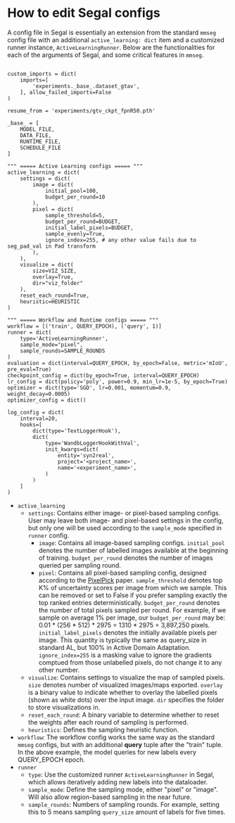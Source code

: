# How to edit Segal configs


A config file in Segal is essentially an extension from the standard `mmseg` config file with an additional `active_learning: dict` item and a customized runner instance, `ActiveLearningRunner`. Below are the functionalities for each of the arguments of Segal, and some critical features in `mmseg`.

```

custom_imports = dict(
    imports=[
        'experiments._base_.dataset_gtav',
    ], allow_failed_imports=False
)

resume_from = 'experiments/gtv_ckpt_fpnR50.pth'

_base_ = [ 
    MODEL_FILE, 
    DATA_FILE, 
    RUNTIME_FILE,
    SCHEDULE_FILE
]

""" ===== Active Learning configs ===== """
active_learning = dict(
    settings = dict(
        image = dict(
            initial_pool=100, 
            budget_per_round=10
        ),
        pixel = dict(      
            sample_threshold=5,
            budget_per_round=BUDGET,           
            initial_label_pixels=BUDGET,
            sample_evenly=True,
            ignore_index=255, # any other value fails due to seg_pad_val in Pad transform
        ),
    ),
    visualize = dict(
        size=VIZ_SIZE,
        overlay=True,
        dir="viz_folder"
    ),
    reset_each_round=True,
    heuristic=HEURISTIC
)

""" ===== Workflow and Runtime configs ===== """
workflow = [('train', QUERY_EPOCH), ('query', 1)] 
runner = dict(
    type='ActiveLearningRunner', 
    sample_mode="pixel", 
    sample_rounds=SAMPLE_ROUNDS
)
evaluation = dict(interval=QUERY_EPOCH, by_epoch=False, metric='mIoU', pre_eval=True)
checkpoint_config = dict(by_epoch=True, interval=QUERY_EPOCH)
lr_config = dict(policy='poly', power=0.9, min_lr=1e-5, by_epoch=True)
optimizer = dict(type='SGD', lr=0.001, momentum=0.9, weight_decay=0.0005)
optimizer_config = dict()

log_config = dict(
    interval=20,
    hooks=[
        dict(type='TextLoggerHook'),
        dict(
            type='WandbLoggerHookWithVal',
            init_kwargs=dict(
                entity='syn2real',
                project='<project_name>',
                name='<experiment_name>',
            )
        )
    ]
)

```

- `active_learning`
    - `settings`: Contains either image- or pixel-based sampling configs. User may leave both image- and pixel-based settings in the config, but only one will be used according to the `sample_mode` specified in `runner` config.
        - `image`: Contains all image-based sampling configs. `initial_pool` denotes the number of labelled images available at the beginning of training. `budget_per_round` denotes the number of images queried per sampling round. 
        - `pixel`: Contains all pixel-based sampling config, designed according to the [PixelPick](https://github.com/NoelShin/PixelPick) paper. `sample_threshold` denotes top K% of uncertainty scores per image from which we sample. This can be removed or set to False if you prefer sampling exactly the top ranked entries deterministically. `budget_per_round` denotes the number of total pixels sampled per round. For example, if we sample on average 1% per image, our `budget_per_round` may be:<br> 0.01 * (256 * 512) * 2975 = 1310 * 2975 = 3,897,250 pixels. <br> `initial_label_pixels` denotes the initially available pixels per image. This quantity is typically the same as query_size in standard AL, but 100% in Active Domain Adaptation. `ignore_index=255` is a masking value to ignore the gradients comptued from those unlabelled pixels, do not change it to any other number. 
    - `visualize`: Contains settings to visualize the map of sampled pixels. `size` denotes number of visualized images/maps exported. `overlay` is a binary value to indicate whether to overlay the labelled pixels (shown as white dots) over the input image. `dir` specifies the folder to store visualizations in.
    - `reset_each_round`: A binary variable to determine whether to reset the weights after each round of sampling is performed.
    - `heuristics`: Defines the sampling heuristic function.
- `workflow`: The workflow config works the same way as the standard `mmseg` configs, but with an additional **query** tuple after the "train" tuple. In the above example, the model queries for new labels every QUERY_EPOCH epoch.  
- `runner`
    - `type`: Use the customized runner `ActiveLearningRunner` in Segal, which allows iteratively adding new labels into the dataloader.
    - `sample_mode`: Define the sampling mode, either "pixel" or "image". Will also allow region-based sampling in the near future. 
    - `sample_rounds`: Numbers of sampling rounds. For example, setting this to 5 means sampling `query_size` amount of labels for five times.
